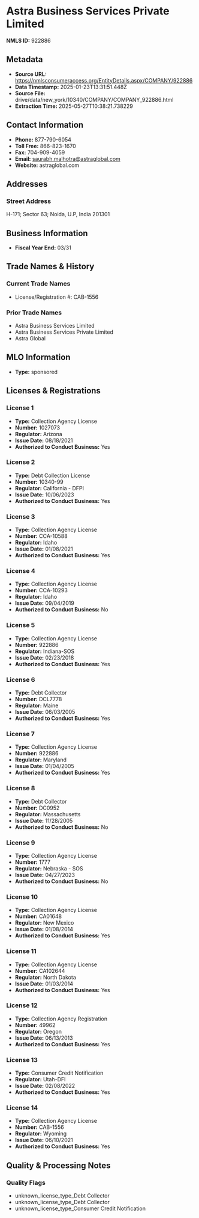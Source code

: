 # Astra Business Services Private Limited

**NMLS ID:** 922886

## Metadata
- **Source URL:** https://nmlsconsumeraccess.org/EntityDetails.aspx/COMPANY/922886
- **Data Timestamp:** 2025-01-23T13:31:51.448Z
- **Source File:** drive/data/new_york/10340/COMPANY/COMPANY_922886.html
- **Extraction Time:** 2025-05-27T10:38:21.738229

## Contact Information
- **Phone:** 877-790-6054
- **Toll Free:** 866-823-1670
- **Fax:** 704-909-4059
- **Email:** saurabh.malhotra@astraglobal.com
- **Website:** astraglobal.com

## Addresses
### Street Address
H-171; Sector 63; Noida, U.P, India 201301

## Business Information
- **Fiscal Year End:** 03/31

## Trade Names & History
### Current Trade Names
- License/Registration #: CAB-1556

### Prior Trade Names
- Astra Business Services Limited
- Astra Business Services Private Limited
- Astra Global

## MLO Information
- **Type:** sponsored

## Licenses & Registrations

### License 1
- **Type:** Collection Agency License
- **Number:** 1027073
- **Regulator:** Arizona
- **Issue Date:** 08/18/2021
- **Authorized to Conduct Business:** Yes

### License 2
- **Type:** Debt Collection License
- **Number:** 10340-99
- **Regulator:** California - DFPI
- **Issue Date:** 10/06/2023
- **Authorized to Conduct Business:** Yes

### License 3
- **Type:** Collection Agency License
- **Number:** CCA-10588
- **Regulator:** Idaho
- **Issue Date:** 01/08/2021
- **Authorized to Conduct Business:** Yes

### License 4
- **Type:** Collection Agency License
- **Number:** CCA-10293
- **Regulator:** Idaho
- **Issue Date:** 09/04/2019
- **Authorized to Conduct Business:** No

### License 5
- **Type:** Collection Agency License
- **Number:** 922886
- **Regulator:** Indiana-SOS
- **Issue Date:** 02/23/2018
- **Authorized to Conduct Business:** Yes

### License 6
- **Type:** Debt Collector
- **Number:** DCL7778
- **Regulator:** Maine
- **Issue Date:** 06/03/2005
- **Authorized to Conduct Business:** Yes

### License 7
- **Type:** Collection Agency License
- **Number:** 922886
- **Regulator:** Maryland
- **Issue Date:** 01/04/2005
- **Authorized to Conduct Business:** Yes

### License 8
- **Type:** Debt Collector
- **Number:** DC0952
- **Regulator:** Massachusetts
- **Issue Date:** 11/28/2005
- **Authorized to Conduct Business:** No

### License 9
- **Type:** Collection Agency License
- **Number:** 1777
- **Regulator:** Nebraska - SOS
- **Issue Date:** 04/27/2023
- **Authorized to Conduct Business:** No

### License 10
- **Type:** Collection Agency License
- **Number:** CA01648
- **Regulator:** New Mexico
- **Issue Date:** 01/08/2014
- **Authorized to Conduct Business:** Yes

### License 11
- **Type:** Collection Agency License
- **Number:** CA102644
- **Regulator:** North Dakota
- **Issue Date:** 01/03/2014
- **Authorized to Conduct Business:** Yes

### License 12
- **Type:** Collection Agency Registration
- **Number:** 49962
- **Regulator:** Oregon
- **Issue Date:** 06/13/2013
- **Authorized to Conduct Business:** Yes

### License 13
- **Type:** Consumer Credit Notification
- **Regulator:** Utah-DFI
- **Issue Date:** 02/08/2022
- **Authorized to Conduct Business:** Yes

### License 14
- **Type:** Collection Agency License
- **Number:** CAB-1556
- **Regulator:** Wyoming
- **Issue Date:** 06/10/2021
- **Authorized to Conduct Business:** Yes

## Quality & Processing Notes
### Quality Flags
- unknown_license_type_Debt Collector
- unknown_license_type_Debt Collector
- unknown_license_type_Consumer Credit Notification
